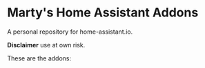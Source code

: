 # Marty's Home Assistant Addons
A personal repository for home-assistant.io.

**Disclaimer** use at own risk.

These are the addons:
